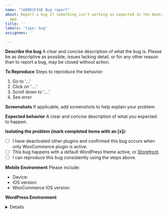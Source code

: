 ```yaml
---
name: "\U0001F41E Bug report"
about: Report a bug if something isn't working as expected in the WooCommerce iOS
  app.
title: ''
labels: 'type: bug'
assignees: ''

---
```


**Describe the bug**
A clear and concise description of what the bug is. Please be as descriptive as possible; issues lacking detail, or for any other reason than to report a bug, may be closed without action.

**To Reproduce**
Steps to reproduce the behavior:
1. Go to '...'
2. Click on '....'
3. Scroll down to '....'
4. See error

**Screenshots**
If applicable, add screenshots to help explain your problem.

**Expected behavior**
A clear and concise description of what you expected to happen.

**Isolating the problem (mark completed items with an [x]):**
- [ ] I have deactivated other plugins and confirmed this bug occurs when only WooCommerce plugin is active.
- [ ] This bug happens with a default WordPress theme active, or [Storefront](https://woocommerce.com/storefront/).
- [ ] I can reproduce this bug consistently using the steps above.

**Mobile Environment**
Please include:
- Device: 
- iOS version: 
- WooCommerce iOS version: 

**WordPress Environment**
<details>
```
Copy and paste the system status report from **WooCommerce > System Status** in WordPress admin.
```
</details>
